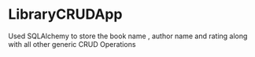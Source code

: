 # LibraryCRUDApp

Used SQLAlchemy to store the book name , author name and rating along with all other generic CRUD Operations 
